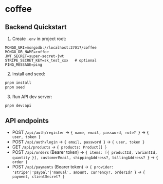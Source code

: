 # coffee

## Backend Quickstart

1) Create `.env` in project root:

```
MONGO_URI=mongodb://localhost:27017/coffee
MONGO_DB_NAME=coffee
JWT_SECRET=super-secret-jwt
STRIPE_SECRET_KEY=sk_test_xxx   # optional
PING_MESSAGE=ping
```

2) Install and seed:

```bash
pnpm install
pnpm seed
```

3) Run API dev server:

```bash
pnpm dev:api
```

## API endpoints

- POST `/api/auth/register` → `{ name, email, password, role? }` → `{ user, token }`
- POST `/api/auth/login` → `{ email, password }` → `{ user, token }`
- GET `/api/products` → `{ products: Product[] }`
- POST `/api/orders` (Bearer token) → `{ items: [{ productId, variantId, quantity }], customerEmail, shippingAddress?, billingAddress? }` → `{ order }`
- POST `/api/payments` (Bearer token) → `{ provider: 'stripe'|'paypal'|'manual', amount, currency?, orderId? }` → `{ payment, clientSecret? }`
